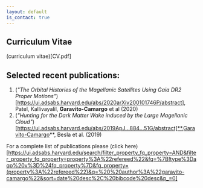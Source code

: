 ```yaml
---
layout: default
is_contact: true
---
```


## Curriculum Vitae 

(curriculum vitae)[CV.pdf]

## Selected recent publications:

1. (*"The Orbital Histories of the Magellanic Satellites Using Gaia DR2 Proper
   Motions"*)[https://ui.adsabs.harvard.edu/abs/2020arXiv200101746P/abstract], Patel, Kallivayalil, **Garavito-Camargo** et al (2020) 
2. (*"Hunting for the Dark Matter Wake induced by the Large Magellanic Cloud"*)[https://ui.adsabs.harvard.edu/abs/2019ApJ...884...51G/abstract]**,Garavito-Camargo**, Besla et al. (2019)


For a complete list of publications please (click here)[https://ui.adsabs.harvard.edu/search/filter_property_fq_property=AND&filter_property_fq_property=property%3A%22refereed%22&fq=%7B!type%3Daqp%20v%3D%24fq_property%7D&fq_property=(property%3A%22refereed%22)&q=%20%20author%3A%22garavito-camargo%22&sort=date%20desc%2C%20bibcode%20desc&p_=0] 



